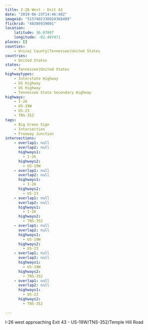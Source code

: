 ```yaml
---
title: I-26 West - Exit 43
date: "2019-06-23T14:46:48Z"
imageid: "5157402330824368409"
flickrid: "48386939001"
location:
    latitude: 36.07807
    longitude: -82.497471
places: []
counties:
    - Unicoi County|Tennessee|United States
countries:
    - United States
states:
    - Tennessee|United States
highwaytypes:
    - Interstate Highway
    - US Highway
    - US Highway
    - Tennessee State Secondary Highway
highways:
    - I-26
    - US-19W
    - US-23
    - TNS-352
tags:
    - Big Green Sign
    - Intersection
    - Freeway Junction
intersections:
    - overlap1: null
      overlap2: null
      highways1:
        - I-26
      highways2:
        - US-19W
    - overlap1: null
      overlap2: null
      highways1:
        - I-26
      highways2:
        - US-23
    - overlap1: null
      overlap2: null
      highways1:
        - I-26
      highways2:
        - TNS-352
    - overlap1: null
      overlap2: null
      highways1:
        - US-19W
      highways2:
        - US-23
    - overlap1: null
      overlap2: null
      highways1:
        - US-19W
      highways2:
        - TNS-352
    - overlap1: null
      overlap2: null
      highways1:
        - US-23
      highways2:
        - TNS-352

---
```

I-26 west approaching Exit 43 - US-19W/TNS-352/Temple Hill Road